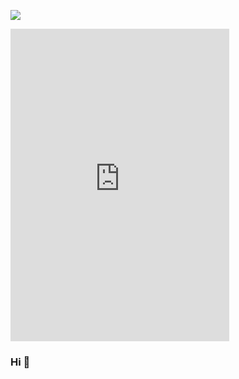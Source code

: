 <a href="https://discord.gg/marcello" target="_blank"> <img src="https://discord.com/api/guilds/984965575883239464/widget.json"></a>

<iframe src="https://discord.com/widget?id=984965575883239464&theme=dark" width="350" height="500" allowtransparency="true" frameborder="0" sandbox="allow-popups allow-popups-to-escape-sandbox allow-same-origin allow-scripts"></iframe>

### Hi 👋
